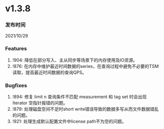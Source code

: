 # v1.3.8

### 发布时间

2021/10/29

### Features

1. !904: 降低在部分写入、主从同步等场景下的内存使用及IO资源。
1. !876: 在内存中维护最近时间数据的series，在查询过程中避免不必要的TSM读取，提高最近时间数据的查询QPS。

### Bugfixes

1. !894: 修复 limit n 查询条件不匹配 measurement 和 tag set 时会出现 Iterator 空指针报错的问题。
1. !879: 处理磁盘空间不足时short write错误导致的数据多写从而文件数据错乱的问题。
1. !921: 处理生成默认配置文件中license path不为空的问题。
